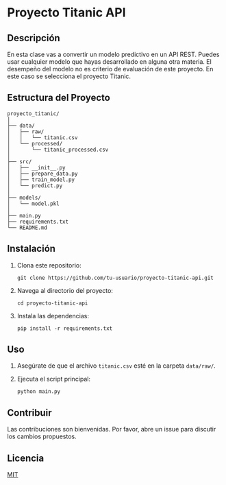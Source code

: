 # Proyecto Titanic API

## Descripción

En esta clase vas a convertir un modelo predictivo en un API REST. Puedes usar cualquier modelo que hayas desarrollado en alguna otra materia. El desempeño del modelo no es criterio de evaluación de este proyecto. En este caso se selecciona el proyecto Titanic.

## Estructura del Proyecto

```
proyecto_titanic/
│
├── data/
│   ├── raw/
│   │   └── titanic.csv
│   └── processed/
│       └── titanic_processed.csv
│
├── src/
│   ├── __init__.py
│   ├── prepare_data.py
│   ├── train_model.py
│   └── predict.py
│
├── models/
│   └── model.pkl
│
├── main.py
├── requirements.txt
└── README.md
```

## Instalación

1. Clona este repositorio:
   ```
   git clone https://github.com/tu-usuario/proyecto-titanic-api.git
   ```

2. Navega al directorio del proyecto:
   ```
   cd proyecto-titanic-api
   ```

3. Instala las dependencias:
   ```
   pip install -r requirements.txt
   ```

## Uso

1. Asegúrate de que el archivo `titanic.csv` esté en la carpeta `data/raw/`.

2. Ejecuta el script principal:
   ```
   python main.py
   ```

## Contribuir

Las contribuciones son bienvenidas. Por favor, abre un issue para discutir los cambios propuestos.

## Licencia

[MIT](https://choosealicense.com/licenses/mit/)
